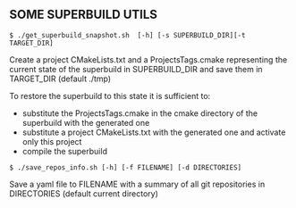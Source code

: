 ## SOME SUPERBUILD UTILS

`$ ./get_superbuild_snapshot.sh  [-h] [-s SUPERBUILD_DIR][-t TARGET_DIR]`

Create a project CMakeLists.txt and a ProjectsTags.cmake representing the
current state of the superbuild in SUPERBUILD_DIR and save them in 
TARGET_DIR (default ./tmp)

To restore the superbuild to this state it is sufficient to:
 - substitute the ProjectsTags.cmake in the cmake directory of the superbuild with the generated one
 - substitute a project CMakeLists.txt with the generated one and activate only this project  
 - compile the superbuild
 
`$ ./save_repos_info.sh [-h] [-f FILENAME] [-d DIRECTORIES]`

Save a yaml file to FILENAME with a summary of all git repositories 
in DIRECTORIES (default current directory)